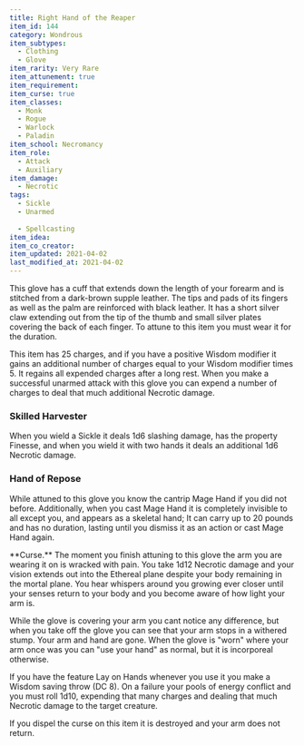 ```yaml
---
title: Right Hand of the Reaper
item_id: 144
category: Wondrous
item_subtypes:
  - Clothing
  - Glove
item_rarity: Very Rare
item_attunement: true
item_requirement:
item_curse: true
item_classes:
  - Monk
  - Rogue
  - Warlock
  - Paladin
item_school: Necromancy
item_role:
  - Attack
  - Auxiliary 
item_damage:
  - Necrotic
tags:
  - Sickle
  - Unarmed
  
  - Spellcasting
item_idea:
item_co_creator:
item_updated: 2021-04-02
last_modified_at: 2021-04-02
---
```


This glove has a cuff that extends down the length of your forearm and is stitched from a dark-brown supple leather. The tips and pads of its fingers as well as the palm are reinforced with black leather. It has a short silver claw extending out from the tip of the thumb and small silver plates covering the back of each finger. To attune to this item you must wear it for the duration.

This item has 25 charges, and if you have a positive Wisdom modifier it gains an additional number of charges equal to your Wisdom modifier times 5. It regains all expended charges after a long rest.
When you make a successful unarmed attack with this glove you can expend a number of charges to deal that much additional Necrotic damage.

### Skilled Harvester
When you wield a Sickle it deals 1d6 slashing damage, has the property Finesse, and when you wield it with two hands it deals an additional 1d6 Necrotic damage.

### Hand of Repose
While attuned to this glove you know the cantrip <magic-spell>Mage Hand</magic-spell> if you did not before. Additionally, when you cast <magic-spell>Mage Hand</magic-spell> it is completely invisible to all except you, and appears as a skeletal hand; It can carry up to 20 pounds and has no duration, lasting until you dismiss it as an action or cast <magic-spell>Mage Hand</magic-spell> again.

<div class="curse">
**Curse.** The moment you finish attuning to this glove the arm you are wearing it on is wracked with pain. You take 1d12 Necrotic damage and your vision extends out into the Ethereal plane despite your body remaining in the mortal plane. You hear whispers around you growing ever closer until your senses return to your body and you become aware of how light your arm is.

While the glove is covering your arm you cant notice any difference, but when you take off the glove you can see that your arm stops in a withered stump. Your arm and hand are gone. When the glove is "worn" where your arm once was you can "use your hand" as normal, but it is incorporeal otherwise.

If you have the feature Lay on Hands whenever you use it you make a Wisdom saving throw (DC 8). On a failure your pools of energy conflict and you must roll 1d10, expending that many charges and dealing that much Necrotic damage to the target creature.

If you dispel the curse on this item it is destroyed and your arm does not return.
</div>

